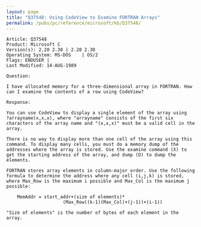 ```yaml
---
layout: page
title: "Q37548: Using CodeView to Examine FORTRAN Arrays"
permalink: /pubs/pc/reference/microsoft/kb/Q37548/
---
```


	Article: Q37548
	Product: Microsoft C
	Version(s): 2.20 2.30 | 2.20 2.30
	Operating System: MS-DOS    | OS/2
	Flags: ENDUSER |
	Last Modified: 14-AUG-1989
	
	Question:
	
	I have allocated memory for a three-dimensional array in FORTRAN. How
	can I examine the contents of a row using CodeView?
	
	Response:
	
	You can use CodeView to display a single element of the array using
	?arrayname(x,x,x), where "arrayname" consists of the first six
	characters of the array name and "(x,x,x)" must be a valid cell in the
	array.
	
	There is no way to display more than one cell of the array using this
	command. To display many cells, you must do a memory dump of the
	addresses where the array is stored. Use the examine command (X) to
	get the starting address of the array, and dump (D) to dump the
	elements.
	
	FORTRAN stores array elements in column-major order. Use the following
	formula to determine the address where any cell (i,j,k) is stored,
	where Max_Row is the maximum i possible and Max_Col is the maximum j
	possible:
	
	    MemAddr = start_addr+(size of elements)*
	                     (Max_Row((k-1)(Max_Col)+(j-1))+(i-1))
	
	"Size of elements" is the number of bytes of each element in the
	array.
